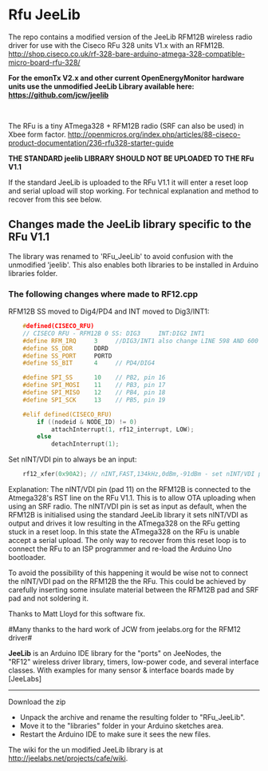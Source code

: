 # Rfu JeeLib #


The repo contains a modified version of the JeeLib RFM12B wireless radio driver for use with the Ciseco RFu 328 units V1.x with an RFM12B.
<http://shop.ciseco.co.uk/rf-328-bare-arduino-atmega-328-compatible-micro-board-rfu-328/>

**For the emonTx V2.x and other current OpenEnergyMonitor hardware units use the unmodified JeeLib Library available here: <https://github.com/jcw/jeelib>**

<br>

The RFu is a tiny ATmega328 + RFM12B radio (SRF can also be used) in Xbee form factor. 
<http://openmicros.org/index.php/articles/88-ciseco-product-documentation/236-rfu328-starter-guide> 

**THE STANDARD jeelib LIBRARY SHOULD NOT BE UPLOADED TO THE RFu V1.1** 

If the standard JeeLib is uploaded to the RFu V1.1 it will enter a reset loop and serial upload will stop working. For technical explanation and method to recover from this see below.  

## Changes made the JeeLib library specific to the RFu V1.1 ##

The library was renamed to 'RFu_JeeLib' to avoid confusion with the unmodified 'jeelib'. This also enables both libraries to be installed in Arduino libraries folder. 

### The following changes where made to RF12.cpp ###

RFM12B SS moved to Dig4/PD4 and INT moved to Dig3/INT1:

```cpp
    #defined(CISECO_RFU)
    // CISECO RFU - RFM12B 0 SS: DIG3     INT:DIG2 INT1
    #define RFM_IRQ     3     //DIG3/INT1 also change LINE 598 AND 600 below
    #define SS_DDR      DDRD
    #define SS_PORT     PORTD
    #define SS_BIT      4     // PD4/DIG4

    #define SPI_SS      10    // PB2, pin 16
    #define SPI_MOSI    11    // PB3, pin 17
    #define SPI_MISO    12    // PB4, pin 18
    #define SPI_SCK     13    // PB5, pin 19

    #elif defined(CISECO_RFU)
        if ((nodeid & NODE_ID) != 0)
            attachInterrupt(1, rf12_interrupt, LOW);
        else
            detachInterrupt(1);
```

Set nINT/VDI pin to always be an input:

```cpp 
    rf12_xfer(0x90A2); // nINT,FAST,134kHz,0dBm,-91dBm - set nINT/VDI pin as output to stop it    interfering with RFu reset
```

Explanation: The nINT/VDI pin (pad 11) on the RFM12B is connected to the Atmega328's RST line on the RFu V1.1. This is to allow OTA uploading when using an SRF radio. The nINT/VDI pin is set as input as default, when the RFM12B is initialised using the standard JeeLib library it sets nINT/VDI as output and drives it low resulting in the ATmega328 on the RFu getting stuck in a reset loop. In this state the ATmega328 on the RFu is unable accept a serial upload. The only way to recover from this reset loop is to connect the RFu to an ISP programmer and re-load the Arduino Uno bootloader. 

To avoid the possibility of this happening it would be wise not to connect the nINT/VDI pad on the RFM12B the the RFu. This could be achieved by carefully inserting some insulate material between the RFM12B pad and SRF pad and not soldering it.   

Thanks to Matt Lloyd for this software fix. 

#Many thanks to the hard work of JCW from jeelabs.org for the RFM12 driver# 

**JeeLib** is an Arduino IDE library for the "ports" on JeeNodes, the  
"RF12" wireless driver library, timers, low-power code, and several interface  
classes. With examples for many sensor & interface boards made by [JeeLabs]

----

Download the zip 

* Unpack the archive and rename the resulting folder to "RFu_JeeLib".
* Move it to the "libraries" folder in your Arduino sketches area.
* Restart the Arduino IDE to make sure it sees the new files.

The wiki for the un modified JeeLib library is at <http://jeelabs.net/projects/cafe/wiki>.






